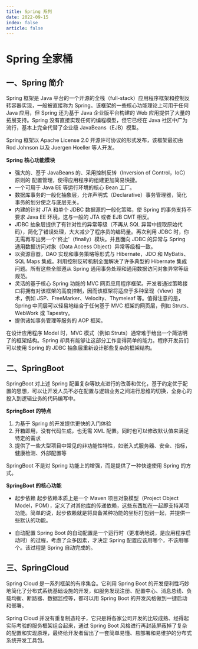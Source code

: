 ```yaml
---
title: Spring 系列
date: 2022-09-15
index: false
article: false
---
```


# Spring 全家桶

## 一、Spring 简介

Spring 框架是 Java 平台的一个开源的全栈（full-stack）应用程序框架和控制反转容器实现，一般被直接称为 Spring。该框架的一些核心功能理论上可用于任何 Java 应用，但 Spring 还为基于 Java 企业版平台构建的 Web 应用提供了大量的拓展支持。Spring 没有直接实现任何的编程模型，但它已经在 Java 社区中广为流行，基本上完全代替了企业级 JavaBeans（EJB）模型。

Spring 框架以 Apache License 2.0 开源许可协议的形式发布，该框架最初由 Rod Johnson 以及 Juergen Hoeller 等人开发。

**Spring 核心功能模块**

- 强大的、基于 JavaBeans 的、采用控制反转（Inversion of Control，IoC）原则的 配置管理，使得应用程序的组建更加简易快捷。
- 一个可用于 Java EE 等运行环境的核心 Bean 工厂。
- 数据库事务的一般化抽象层，允许声明式（Declarative）事务管理器，简化事务的划分使之与底层无关。
- 内建的针对 JTA 和单个 JDBC 数据源的一般化策略，使 Spring 的事务支持不要求 Java EE 环境，这与一般的 JTA 或者 EJB CMT 相反。
- JDBC 抽象层提供了有针对性的异常等级（不再从 SQL 异常中提取原始代码），简化了错误处理，大大减少了程序员的编码量。再次利用 JDBC 时，你无需再写出另一个'终止'（finally）模块。并且面向 JDBC 的异常与 Spring 通用数据访问对象（Data Access Object）异常等级相一致。
- 以资源容器，DAO 实现和事务策略等形式与 Hibernate，JDO 和 MyBatis、SQL Maps 集成。利用控制反转机制全面解决了许多典型的 Hibernate 集成问题。所有这些全部遵从 Spring 通用事务处理和通用数据访问对象异常等级规范。
- 灵活的基于核心 Spring 功能的 MVC 网页应用程序框架。开发者通过策略接口将拥有对该框架的高度控制，因而该框架将适应于多种呈现（View）技术，例如 JSP、FreeMarker、Velocity、Thymeleaf 等。值得注意的是，Spring 中间层可以轻易地结合于任何基于 MVC 框架的网页层，例如 Struts、WebWork 或 Tapestry。
- 提供诸如事务管理等服务的 AOP 框架。

在设计应用程序 Model 时，MVC 模式（例如 Struts）通常难于给出一个简洁明了的框架结构。Spring 却具有能够让这部分工作变得简单的能力。程序开发员们可以使用 Spring 的 JDBC 抽象层重新设计那些复杂的框架结构。

## 二、SpringBoot

SpringBoot 对上述 Spring 配置复杂等缺点进行的改善和优化，基于约定优于配置的思想，可以让开发人员不必在配置与逻辑业务之间进行思维的切换，全身心的投入到逻辑业务的代码编写中。

**SpringBoot 的特点**

1. 为基于 Spring 的开发提供更快的入门体验 
2. 开箱即用，没有代码生成，也无需 XML 配置。同时也可以修改默认值来满足特定的需求
3. 提供了一些大型项目中常见的非功能性特性，如嵌入式服务器、安全、指标，健康检测、外部配置等

SpringBoot 不是对 Spring 功能上的增强，而是提供了一种快速使用 Spring 的方式。

**SpringBoot 的核心功能** 

- 起步依赖
起步依赖本质上是一个 Maven 项目对象模型（Project Object Model，POM），定义了对其他库的传递依赖，这些东西加在一起即支持某项功能。简单的说，起步依赖就是将具备某种功能的坐标打包到一起，并提供一些默认的功能。 

- 自动配置
Spring Boot 的自动配置是一个运行时（更准确地说，是应用程序启动时）的过程，考虑了众多因素，才决定 Spring 配置应该用哪个，不该用哪个。该过程是 Spring 自动完成的。

## 三、SpringCloud

Spring Cloud 是一系列框架的有序集合。它利用 Spring Boot 的开发便利性巧妙地简化了分布式系统基础设施的开发，如服务发现注册、配置中心、消息总线、负载均衡、断路器、数据监控等，都可以用 Spring Boot 的开发风格做到一键启动和部署。

Spring Cloud 并没有重复制造轮子，它只是将各家公司开发的比较成熟、经得起实际考验的服务框架组合起来，通过 Spring Boot 风格进行再封装屏蔽掉了复杂的配置和实现原理，最终给开发者留出了一套简单易懂、易部署和易维护的分布式系统开发工具包。
